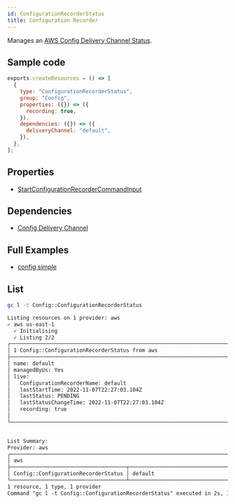 ```yaml
---
id: ConfigurationRecorderStatus
title: Configuration Recorder
---
```


Manages an [AWS Config Delivery Channel Status](https://console.aws.amazon.com/config/home?#/dashboard).

## Sample code

```js
exports.createResources = () => [
  {
    type: "ConfigurationRecorderStatus",
    group: "Config",
    properties: ({}) => ({
      recording: true,
    }),
    dependencies: ({}) => ({
      deliveryChannel: "default",
    }),
  },
];
```

## Properties

- [StartConfigurationRecorderCommandInput](https://docs.aws.amazon.com/AWSJavaScriptSDK/v3/latest/clients/client-config-service/interfaces/startconfigurationrecordercommandinput.html)

## Dependencies

- [Config Delivery Channel](./DeliveryChannel.md)

## Full Examples

- [config simple](https://github.com/grucloud/grucloud/tree/main/examples/aws/Config/config-simple)

## List

```sh
gc l -t Config::ConfigurationRecorderStatus
```

```txt
Listing resources on 1 provider: aws
✓ aws us-east-1
  ✓ Initialising
  ✓ Listing 2/2
┌─────────────────────────────────────────────────────────────────────────┐
│ 1 Config::ConfigurationRecorderStatus from aws                          │
├─────────────────────────────────────────────────────────────────────────┤
│ name: default                                                           │
│ managedByUs: Yes                                                        │
│ live:                                                                   │
│   ConfigurationRecorderName: default                                    │
│   lastStartTime: 2022-11-07T22:27:03.104Z                               │
│   lastStatus: PENDING                                                   │
│   lastStatusChangeTime: 2022-11-07T22:27:03.104Z                        │
│   recording: true                                                       │
│                                                                         │
└─────────────────────────────────────────────────────────────────────────┘


List Summary:
Provider: aws
┌────────────────────────────────────────────────────────────────────────┐
│ aws                                                                    │
├─────────────────────────────────────┬──────────────────────────────────┤
│ Config::ConfigurationRecorderStatus │ default                          │
└─────────────────────────────────────┴──────────────────────────────────┘
1 resource, 1 type, 1 provider
Command "gc l -t Config::ConfigurationRecorderStatus" executed in 2s, 104 MB

```
